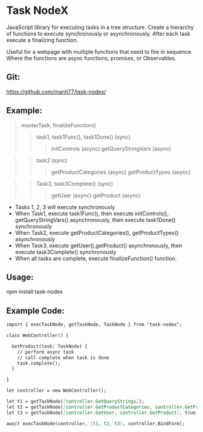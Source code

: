 # Task NodeX

JavaScript library for executing tasks in a tree structure. Create a hierarchy of functions to execute synchronously or asynchronously. After each task execute a finalizing function.

Useful for a webpage with multiple functions that need to fire in sequence. Where the functions are async functions, promises, or Observables.

## Git:

https://github.com/manit77/task-nodex/

## Example:

> masterTask, finalizeFunction()
>> task1, task1Func(), task1Done() (sync)
>>> initControls (async)
>>> getQueryStringVars (async)

>> task2 (sync)
>>> getProductCategories (async)
>>> getProductTypes (async)

>> Task3, task3Complete() (sync)
>>> getUser (async)
>>> getProduct (async)

- Tasks 1, 2, 3 will execute synchronously
- When Task1, execute  task1Func(), then execute initControls(), getQueryStringVars() asynchronously, then execute task1Done() synchronously
- When Task2, execute getProductCategories(), getProductTypes() asynchronously
- When Task3, execute getUser(),getProduct() asynchronously, then execute task3Complete() synchronously
- When all tasks are complete, execute finalizeFunction() function.

## Usage:
npm install task-nodex

## Example Code:
````md
import { execTaskNode, getTaskNode, TaskNode } from "task-nodex";

class WebController() {

  GetProduct(task: TaskNode) {
    // perform async task
    // call complete when task is done
    task.complete();
  }

}

let controller = new WebController();

let t1 = getTaskNode([controller.GetQueryStrings]);
let t2 = getTaskNode([controller.GetProductCategories, controller.GetProductTypes], true);
let t3 = getTaskNode([controller.GetUser, controller.GetProduct], true);

await execTaskNode(controller, [t1, t2, t3], controller.BindForm);

````